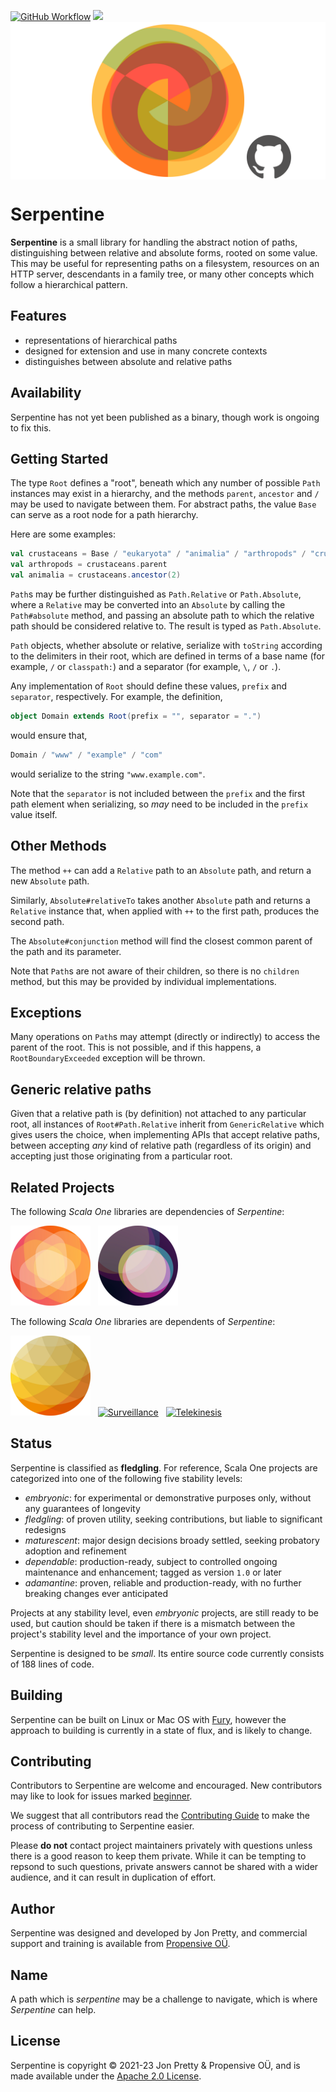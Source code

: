 [<img alt="GitHub Workflow" src="https://img.shields.io/github/workflow/status/propensive/serpentine/Build/main?style=for-the-badge" height="24">](https://github.com/propensive/serpentine/actions)
[<img src="https://img.shields.io/discord/633198088311537684?color=8899f7&label=DISCORD&style=for-the-badge" height="24">](https://discord.gg/7b6mpF6Qcf)
<img src="/doc/images/github.png" valign="middle">

# Serpentine

__Serpentine__ is a small library for handling the abstract notion of paths, distinguishing between
relative and absolute forms, rooted on some value. This may be useful for representing paths on a
filesystem, resources on an HTTP server, descendants in a family tree, or many other concepts which
follow a hierarchical pattern.

## Features

- representations of hierarchical paths
- designed for extension and use in many concrete contexts
- distinguishes between absolute and relative paths

## Availability

Serpentine has not yet been published as a binary, though work is ongoing to fix this.

## Getting Started

The type `Root` defines a "root", beneath which any number of possible `Path` instances may exist in
a hierarchy, and the methods `parent`, `ancestor` and `/` may be used to navigate between them. For
abstract paths, the value `Base` can serve as a root node for a path hierarchy.

Here are some examples:
```scala
val crustaceans = Base / "eukaryota" / "animalia" / "arthropods" / "crustaceans"
val arthropods = crustaceans.parent
val animalia = crustaceans.ancestor(2)
```

`Path`s may be further distinguished as `Path.Relative` or `Path.Absolute`, where a `Relative` may
be converted into an `Absolute` by calling the `Path#absolute` method, and passing an absolute path
to which the relative path should be considered relative to. The result is typed as `Path.Absolute`.

`Path` objects, whether absolute or relative, serialize with `toString` according to the delimiters
in their root, which are defined in terms of a base name (for example, `/` or `classpath:`) and a
separator (for example, `\`, `/` or `.`).

Any implementation of `Root` should define these values, `prefix` and `separator`, respectively. For
example, the definition,
```scala
object Domain extends Root(prefix = "", separator = ".")
```
would ensure that,
```scala
Domain / "www" / "example" / "com"
```
would serialize to the string `"www.example.com"`.

Note that the `separator` is not included between the `prefix` and the first path element when
serializing, so _may_ need to be included in the `prefix` value itself.

## Other Methods

The method `++` can add a `Relative` path to an `Absolute` path, and return a new `Absolute` path.

Similarly, `Absolute#relativeTo` takes another `Absolute` path and returns a `Relative` instance
that, when applied with `++` to the first path, produces the second path.

The `Absolute#conjunction` method will find the closest common parent of the path and its parameter.

Note that `Path`s are not aware of their children, so there is no `children` method, but this may be
provided by individual implementations.

## Exceptions

Many operations on `Path`s may attempt (directly or indirectly) to access the parent of the root.
This is not possible, and if this happens, a `RootBoundaryExceeded` exception will be thrown.

## Generic relative paths

Given that a relative path is (by definition) not attached to any particular root, all instances of
`Root#Path.Relative` inherit from `GenericRelative` which gives users the choice, when implementing
APIs that accept relative paths, between accepting _any_ kind of relative path (regardless of its
origin) and accepting just those originating from a particular root.

## Related Projects

The following _Scala One_ libraries are dependencies of _Serpentine_:

[![Anticipation](https://github.com/propensive/anticipation/raw/main/doc/images/128x128.png)](https://github.com/propensive/anticipation/) &nbsp; [![Gossamer](https://github.com/propensive/gossamer/raw/main/doc/images/128x128.png)](https://github.com/propensive/gossamer/) &nbsp;

The following _Scala One_ libraries are dependents of _Serpentine_:

[![Galilei](https://github.com/propensive/galilei/raw/main/doc/images/128x128.png)](https://github.com/propensive/galilei/) &nbsp; [![Surveillance](https://github.com/propensive/surveillance/raw/main/doc/images/128x128.png)](https://github.com/propensive/surveillance/) &nbsp; [![Telekinesis](https://github.com/propensive/telekinesis/raw/main/doc/images/128x128.png)](https://github.com/propensive/telekinesis/) &nbsp;

## Status

Serpentine is classified as __fledgling__. For reference, Scala One projects are
categorized into one of the following five stability levels:

- _embryonic_: for experimental or demonstrative purposes only, without any guarantees of longevity
- _fledgling_: of proven utility, seeking contributions, but liable to significant redesigns
- _maturescent_: major design decisions broady settled, seeking probatory adoption and refinement
- _dependable_: production-ready, subject to controlled ongoing maintenance and enhancement; tagged as version `1.0` or later
- _adamantine_: proven, reliable and production-ready, with no further breaking changes ever anticipated

Projects at any stability level, even _embryonic_ projects, are still ready to
be used, but caution should be taken if there is a mismatch between the
project's stability level and the importance of your own project.

Serpentine is designed to be _small_. Its entire source code currently consists
of 188 lines of code.

## Building

Serpentine can be built on Linux or Mac OS with [Fury](/propensive/fury), however
the approach to building is currently in a state of flux, and is likely to
change.

## Contributing

Contributors to Serpentine are welcome and encouraged. New contributors may like to look for issues marked
<a href="https://github.com/propensive/serpentine/labels/beginner">beginner</a>.

We suggest that all contributors read the [Contributing Guide](/contributing.md) to make the process of
contributing to Serpentine easier.

Please __do not__ contact project maintainers privately with questions unless
there is a good reason to keep them private. While it can be tempting to
repsond to such questions, private answers cannot be shared with a wider
audience, and it can result in duplication of effort.

## Author

Serpentine was designed and developed by Jon Pretty, and commercial support and training is available from
[Propensive O&Uuml;](https://propensive.com/).



## Name

A path which is _serpentine_ may be a challenge to navigate, which is where _Serpentine_ can help.

## License

Serpentine is copyright &copy; 2021-23 Jon Pretty & Propensive O&Uuml;, and is made available under the
[Apache 2.0 License](/license.md).
